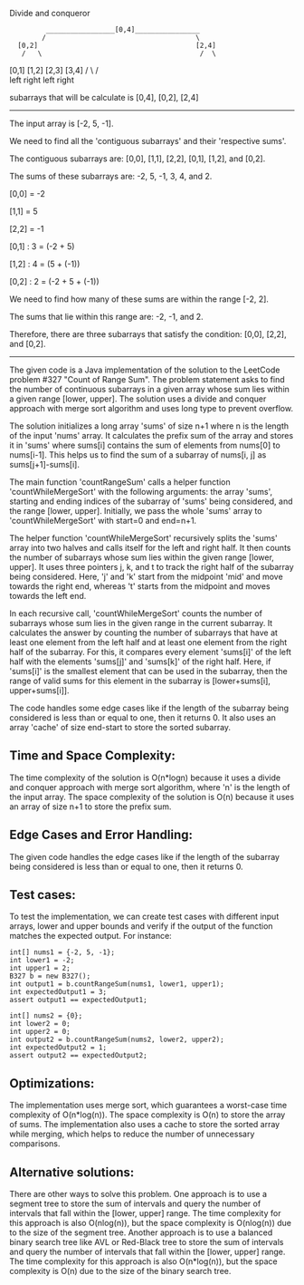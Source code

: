 
Divide and conqueror


             _________________[0,4]________________
            /                                     \
      [0,2]                                       [2,4]
       /   \                                       /  \
  [0,1]     [1,2]                             [2,3]    [3,4]
   /         \                                  /       \
 left       right                            left      right

subarrays that will be calculate is [0,4], [0,2], [2,4]

___

The input array is [-2, 5, -1].

We need to find all the 'contiguous subarrays' and their 'respective sums'.

The contiguous subarrays are: [0,0], [1,1], [2,2], [0,1], [1,2], and [0,2].

The sums of these subarrays are: -2, 5, -1, 3, 4, and 2.

[0,0] = -2

[1,1] = 5

[2,2] = -1

[0,1] : 3 = (-2 + 5)

[1,2] : 4 = (5 + (-1))

[0,2] : 2 = (-2 + 5 + (-1))


We need to find how many of these sums are within the range [-2, 2].

The sums that lie within this range are: 
-2, -1, and 2.

Therefore, there are three subarrays that satisfy the condition: 
[0,0], [2,2], and [0,2].

___


The given code is a Java implementation of the solution to the LeetCode problem #327 "Count of Range Sum". The problem statement asks to find the number of continuous subarrays in a given array whose sum lies within a given range [lower, upper]. The solution uses a divide and conquer approach with merge sort algorithm and uses long type to prevent overflow.

The solution initializes a long array 'sums' of size n+1 where n is the length of the input 'nums' array. It calculates the prefix sum of the array and stores it in 'sums' where sums[i] contains the sum of elements from nums[0] to nums[i-1]. This helps us to find the sum of a subarray of nums[i, j] as sums[j+1]-sums[i].

The main function 'countRangeSum' calls a helper function 'countWhileMergeSort' with the following arguments: the array 'sums', starting and ending indices of the subarray of 'sums' being considered, and the range [lower, upper]. Initially, we pass the whole 'sums' array to 'countWhileMergeSort' with start=0 and end=n+1.

The helper function 'countWhileMergeSort' recursively splits the 'sums' array into two halves and calls itself for the left and right half. It then counts the number of subarrays whose sum lies within the given range [lower, upper]. It uses three pointers j, k, and t to track the right half of the subarray being considered. Here, 'j' and 'k' start from the midpoint 'mid' and move towards the right end, whereas 't' starts from the midpoint and moves towards the left end.

In each recursive call, 'countWhileMergeSort' counts the number of subarrays whose sum lies in the given range in the current subarray. It calculates the answer by counting the number of subarrays that have at least one element from the left half and at least one element from the right half of the subarray. For this, it compares every element 'sums[i]' of the left half with the elements 'sums[j]' and 'sums[k]' of the right half. Here, if 'sums[i]' is the smallest element that can be used in the subarray, then the range of valid sums for this element in the subarray is [lower+sums[i], upper+sums[i]].

The code handles some edge cases like if the length of the subarray being considered is less than or equal to one, then it returns 0. It also uses an array 'cache' of size end-start to store the sorted subarray.

## Time and Space Complexity:
The time complexity of the solution is O(n*logn) because it uses a divide and conquer approach with merge sort algorithm, where 'n' is the length of the input array. The space complexity of the solution is O(n) because it uses an array of size n+1 to store the prefix sum.

## Edge Cases and Error Handling:
The given code handles the edge cases like if the length of the subarray being considered is less than or equal to one, then it returns 0.

## Test cases:
To test the implementation, we can create test cases with different input arrays, lower and upper bounds and verify if the output of the function matches the expected output. For instance:

```
int[] nums1 = {-2, 5, -1};
int lower1 = -2;
int upper1 = 2;
B327 b = new B327();
int output1 = b.countRangeSum(nums1, lower1, upper1);
int expectedOutput1 = 3;
assert output1 == expectedOutput1;

int[] nums2 = {0};
int lower2 = 0;
int upper2 = 0;
int output2 = b.countRangeSum(nums2, lower2, upper2);
int expectedOutput2 = 1;
assert output2 == expectedOutput2;
```

## Optimizations:

The implementation uses merge sort, which guarantees a worst-case time complexity of O(n*log(n)). The space complexity is O(n) to store the array of sums. The implementation also uses a cache to store the sorted array while merging, which helps to reduce the number of unnecessary comparisons.

## Alternative solutions:

There are other ways to solve this problem. One approach is to use a segment tree to store the sum of intervals and query the number of intervals that fall within the [lower, upper] range. The time complexity for this approach is also O(nlog(n)), but the space complexity is O(nlog(n)) due to the size of the segment tree. Another approach is to use a balanced binary search tree like AVL or Red-Black tree to store the sum of intervals and query the number of intervals that fall within the [lower, upper] range. The time complexity for this approach is also O(n*log(n)), but the space complexity is O(n) due to the size of the binary search tree.